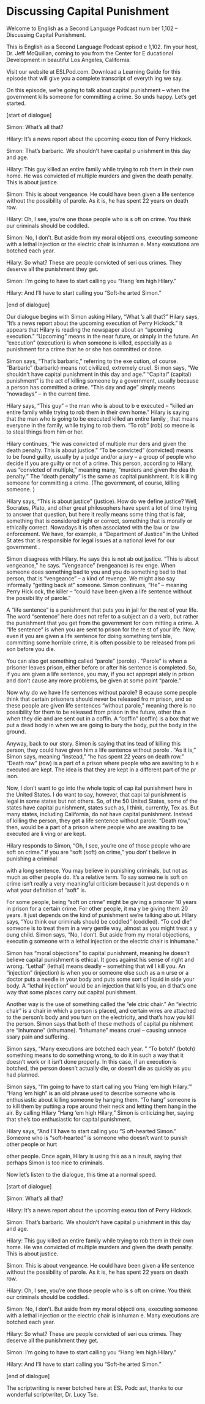 # Discussing Capital Punishment

Welcome to English as a Second Language Podcast num ber 1,102 – Discussing Capital Punishment.

This is English as a Second Language Podcast episod e 1,102. I’m your host, Dr. Jeff McQuillan, coming to you from the Center for E ducational Development in beautiful Los Angeles, California.

Visit our website at ESLPod.com. Download a Learning Guide for this episode that will give you a complete transcript of everyth ing we say.

On this episode, we’re going to talk about capital punishment – when the government kills someone for committing a crime. So unds happy. Let’s get started.

[start of dialogue]

Simon: What’s all that?

Hilary: It’s a news report about the upcoming execu tion of Perry Hickock.

Simon: That’s barbaric. We shouldn’t have capital p unishment in this day and age.

Hilary: This guy killed an entire family while trying to rob them in their own home. He was convicted of multiple murders and given the death penalty. This is about justice.

Simon: This is about vengeance. He could have been given a life sentence without the possibility of parole. As it is, he has  spent 22 years on death row.

Hilary: Oh, I see, you’re one those people who is s oft on crime. You think our criminals should be coddled.

Simon: No, I don’t. But aside from my moral objecti ons, executing someone with a lethal injection or the electric chair is inhuman e. Many executions are botched each year.

Hilary: So what? These are people convicted of seri ous crimes. They deserve all the punishment they get.

Simon: I’m going to have to start calling you “Hang  ’em high Hilary.”

Hilary: And I’ll have to start calling you “Soft-he arted Simon.”

[end of dialogue]

Our dialogue begins with Simon asking Hilary, “What ’s all that?” Hilary says, “It’s a news report about the upcoming execution of Perry  Hickock.” It appears that Hilary is reading the newspaper about an “upcoming execution.” “Upcoming” means in the near future, or simply in the future. An “execution” (execution) is when someone is killed, especially as a punishment for a crime that he or she has committed or done.

Simon says, “That’s barbaric,” referring to the exe cution, of course. “Barbaric” (barbaric) means not civilized, extremely cruel. Si mon says, “We shouldn’t have capital punishment in this day and age.” “Capital” (capital) punishment” is the act of killing someone by a government, usually because  a person has committed a crime. “This day and age” simply means “nowadays” –  in the current time.

Hilary says, “This guy” – the man who is about to b e executed – “killed an entire family while trying to rob them in their own home.”  Hilary is saying that the man who is going to be executed killed an entire family , that means everyone in the family, while trying to rob them. “To rob” (rob) so meone is to steal things from him or her.

Hilary continues, “He was convicted of multiple mur ders and given the death penalty. This is about justice.” “To be convicted” (convicted) means to be found guilty, usually by a judge and/or a jury – a group of people who decide if you are guilty or not of a crime. This person, according to  Hilary, was “convicted of multiple,” meaning many, “murders and given the dea th penalty.” The “death penalty” is the same as capital punishment. It is k illing someone for committing a crime. (The government, of course, killing someone. )

Hilary says, “This is about justice” (justice). How  do we define justice? Well, Socrates, Plato, and other great philosophers have spent a lot of time trying to answer that question, but here it really means some thing that is fair, something that is considered right or correct, something that  is morally or ethically correct. Nowadays it is often associated with the law or law  enforcement. We have, for example, a “Department of Justice” in the United St ates that is responsible for legal issues at a national level for our government .

Simon disagrees with Hilary. He says this is not ab out justice. “This is about vengeance,” he says. “Vengeance” (vengeance) is rev enge. When someone does something bad to you and you do something bad to that person, that is “vengeance” – a kind of revenge. We might also say informally “getting back at” someone. Simon continues, “He” – meaning Perry Hick ock, the killer – “could have been given a life sentence without the possibi lity of parole.”

A “life sentence” is a punishment that puts you in jail for the rest of your life. The word “sentence” here does not refer to a subject an d a verb, but rather the punishment that you get from the government for com mitting a crime. A “life sentence” is when you are sent to prison for the re st of your life. Now, even if you are given a life sentence for doing something terri ble, committing some horrible crime, it is often possible to be released from pri son before you die.

You can also get something called “parole” (parole) . “Parole” is when a prisoner leaves prison, either before or after his sentence is completed. So, if you are given a life sentence, you may, if you act appropri ately in prison and don’t cause any more problems, be given at some point “parole.”

Now why do we have life sentences without parole? B ecause some people think that certain prisoners should never be released fro m prison, and so these people are given life sentences “without parole,” meaning there is no possibility for them to be released from prison in the future, other tha n when they die and are sent out in a coffin. A “coffin” (coffin) is a box that we put a dead body in when we are going to bury the body, put the body in the ground.

Anyway, back to our story. Simon is saying that ins tead of killing this person, they could have given him a life sentence without parole . “As it is,” Simon says, meaning “instead,” “he has spent 22 years on death row.” “Death row” (row) is a part of a prison where people who are awaiting to b e executed are kept. The idea is that they are kept in a different part of the pr ison.

Now, I don’t want to go into the whole topic of cap ital punishment here in the United States. I do want to say, however, that capi tal punishment is legal in some states but not others. So, of the 50 United States,  some of the states have capital punishment, states such as, I think, currently, Tex as. But many states, including California, do not have capital punishment. Instead  of killing the person, they get a life sentence without parole. “Death row,” then, would be a part of a prison where people who are awaiting to be executed are li ving or are kept.

Hilary responds to Simon, “Oh, I see, you’re one of  those people who are soft on crime.” If you are “soft (soft) on crime,” you don’ t believe in punishing a criminal

with a long sentence. You may believe in punishing criminals, but not as much as other people do. It’s a relative term. To say someo ne is soft on crime isn’t really a very meaningful criticism because it just depends o n what your definition of “soft” is.

For some people, being “soft on crime” might be giv ing a prisoner 10 years in prison for a certain crime. For other people, it ma y be giving them 20 years. It just depends on the kind of punishment we’re talking abo ut. Hilary says, “You think our criminals should be coddled” (coddled). “To cod dle” someone is to treat them in a very gentle way, almost as you might treat a y oung child. Simon says, “No, I don’t. But aside from my moral objections, executin g someone with a lethal injection or the electric chair is inhumane.”

Simon has “moral objections” to capital punishment,  meaning he doesn’t believe capital punishment is ethical. It goes against his sense of right and wrong. “Lethal” (lethal) means deadly – something that wil l kill you. An “injection” (injection) is when you or someone else such as a n urse or a doctor puts a needle in your body and puts some sort of liquid in side your body. A “lethal injection” would be an injection that kills you, an d that’s one way that some places carry out capital punishment.

Another way is the use of something called the “ele ctric chair.” An “electric chair” is a chair in which a person is placed, and certain  wires are attached to the person’s body and you turn on the electricity, and that’s how you kill the person. Simon says that both of these methods of capital pu nishment are “inhumane” (inhumane). “Inhumane” means cruel – causing unnece ssary pain and suffering.

Simon says, “Many executions are botched each year. ” “To botch” (botch) something means to do something wrong, to do it in such a way that it doesn’t work or it isn’t done properly. In this case, if an  execution is botched, the person doesn’t actually die, or doesn’t die as quickly as you had planned.

Simon says, “I’m going to have to start calling you  ‘Hang ’em high Hilary.’” “Hang ’em high” is an old phrase used to describe someone  who is enthusiastic about killing someone by hanging them. “To hang” someone is to kill them by putting a rope around their neck and letting them hang in the  air. By calling Hilary “Hang ’em high Hilary,” Simon is criticizing her, saying that she’s too enthusiastic for capital punishment.

Hilary says, “And I’ll have to start calling you “S oft-hearted Simon.” Someone who is “soft-hearted” is someone who doesn’t want to punish other people or hurt

other people. Once again, Hilary is using this as a n insult, saying that perhaps Simon is too nice to criminals.

Now let’s listen to the dialogue, this time at a normal speed.

[start of dialogue]

Simon: What’s all that?

Hilary: It’s a news report about the upcoming execu tion of Perry Hickock.

Simon: That’s barbaric. We shouldn’t have capital p unishment in this day and age.

Hilary: This guy killed an entire family while trying to rob them in their own home. He was convicted of multiple murders and given the death penalty. This is about justice.

Simon: This is about vengeance. He could have been given a life sentence without the possibility of parole. As it is, he has  spent 22 years on death row.

Hilary: Oh, I see, you’re one those people who is s oft on crime. You think our criminals should be coddled.

Simon: No, I don’t. But aside from my moral objecti ons, executing someone with a lethal injection or the electric chair is inhuman e. Many executions are botched each year.

Hilary: So what? These are people convicted of seri ous crimes. They deserve all the punishment they get.

Simon: I’m going to have to start calling you “Hang  ’em high Hilary.”

Hilary: And I’ll have to start calling you “Soft-he arted Simon.”

[end of dialogue]

The scriptwriting is never botched here at ESL Podc ast, thanks to our wonderful scriptwriter, Dr. Lucy Tse.




